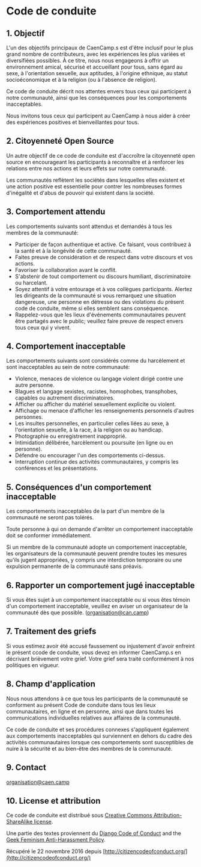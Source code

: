 # Code de conduite

## 1. Objectif

L'un des objectifs principaux de CaenCamp.s est d'être inclusif pour le plus grand nombre de contributeurs, avec les expériences les plus variées et diversifiées possibles. À ce titre, nous nous engageons à offrir un environnement amical, sécurisé et accueillant pour tous, sans égard au sexe, à l'orientation sexuelle, aux aptitudes, à l'origine ethnique, au statut socioéconomique et à la religion (ou à l'absence de religion).

Ce code de conduite décrit nos attentes envers tous ceux qui participent à notre communauté, ainsi que les conséquences pour les comportements inacceptables.

Nous invitons tous ceux qui participent au CaenCamp à nous aider à créer des expériences positives et bienveillantes pour tous.

## 2. Citoyenneté Open Source

Un autre objectif de ce code de conduite est d'accroître la citoyenneté open source en encourageant les participants à reconnaître et à renforcer les relations entre nos actions et leurs effets sur notre communauté.

Les communautés reflètent les sociétés dans lesquelles elles existent et une action positive est essentielle pour contrer les nombreuses formes d'inégalité et d'abus de pouvoir qui existent dans la société.

## 3. Comportement attendu

Les comportements suivants sont attendus et demandés à tous les membres de la communauté:

*   Participer de façon authentique et active. Ce faisant, vous contribuez à la santé et à la longévité de cette communauté.
*   Faites preuve de considération et de respect dans votre discours et vos actions.
*   Favoriser la collaboration avant le conflit.
*   S'abstenir de tout comportement ou discours humiliant, discriminatoire ou harcelant.
*   Soyez attentif à votre entourage et à vos collègues participants. Alertez les dirigeants de la communauté si vous remarquez une situation dangereuse, une personne en détresse ou des violations du présent code de conduite, même si elles semblent sans conséquence.
*   Rappelez-vous que les lieux d'événements communautaires peuvent être partagés avec le public; veuillez faire preuve de respect envers tous ceux qui y vivent.

## 4. Comportement inacceptable

Les comportements suivants sont considérés comme du harcèlement et sont inacceptables au sein de notre communauté:

*   Violence, menaces de violence ou langage violent dirigé contre une autre personne.
*   Blagues et langage sexistes, racistes, homophobes, transphobes, capables ou autrement discriminatoires.
*   Afficher ou afficher du matériel sexuellement explicite ou violent.
*   Affichage ou menace d'afficher les renseignements personnels d'autres personnes.
*   Les insultes personnelles, en particulier celles liées au sexe, à l'orientation sexuelle, à la race, à la religion ou au handicap.
*   Photographie ou enregistrement inapproprié.
*   Intimidation délibérée, harcèlement ou poursuite (en ligne ou en personne).
*   Défendre ou encourager l'un des comportements ci-dessus.
*   Interruption continue des activités communautaires, y compris les conférences et les présentations.

## 5. Conséquences d'un comportement inacceptable

Les comportements inacceptables de la part d'un membre de la communauté ne seront pas tolérés.

Toute personne à qui on demande d'arrêter un comportement inacceptable doit se conformer immédiatement.

Si un membre de la communauté adopte un comportement inacceptable, les organisateurs de la communauté peuvent prendre toutes les mesures qu'ils jugent appropriées, y compris une interdiction temporaire ou une expulsion permanente de la communauté sans préavis.

## 6. Rapporter un comportement jugé inacceptable

Si vous êtes sujet à un comportement inacceptable ou si vous êtes témoin d'un comportement inacceptable, veuillez en aviser un organisateur de la communauté dès que possible.
(organisation@can.camp)

## 7. Traitement des griefs

Si vous estimez avoir été accusé faussement ou injustement d'avoir enfreint le présent ccode de conduite, vous devez en informer CaenCamp.s en décrivant brièvement votre grief. Votre grief sera traité conformément à nos politiques en vigueur.


## 8. Champ d'application

Nous nous attendons à ce que tous les participants de la communauté se conforment au présent Code de conduite dans tous les lieux communautaires, en ligne et en personne, ainsi que dans toutes les communications individuelles relatives aux affaires de la communauté.

Ce code de conduite et ses procédures connexes s'appliquent également aux comportements inacceptables qui surviennent en dehors du cadre des activités communautaires lorsque ces comportements sont susceptibles de nuire à la sécurité et au bien-être des membres de la communauté.

## 9. Contact

organisation@caen.camp

## 10. License et attribution

Ce code de conduite est distribué sous [Creative Commons Attribution-ShareAlike license](http://creativecommons.org/licenses/by-sa/3.0/).

Une partie des textes proviennent du [Django Code of Conduct](https://www.djangoproject.com/conduct/) and the [Geek Feminism Anti-Harassment Policy](http://geekfeminism.wikia.com/wiki/Conference_anti-harassment/Policy).

Récupéré le 22 novembre 2016 depuis [http://citizencodeofconduct.org/](http://citizencodeofconduct.org/)

